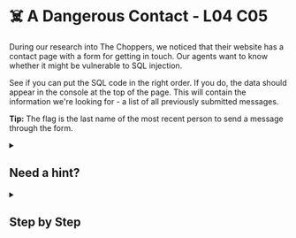 # ☠️ A Dangerous Contact - L04 C05

During our research into The Choppers, we noticed that their website has a contact page with a form for getting in touch. Our agents want to know whether it might be vulnerable to SQL injection.

See if you can put the SQL code in the right order. If you do, the data should appear in the console at the top of the page. This will contain the information we're looking for - a list of all previously submitted messages.

**Tip:** The flag is the last name of the most recent person to send a message through the form.

<details><summary>

## Need a hint?</summary>

> 💡 Hint: This is a test on SQL injection. You have to get the whole table of information by running the right SQL command, so re-order the parts of the command in the message box and submit the form. Try starting with the single quote character, which will close the speechmarks in the command and then think about what is always true.

</details>

<details><summary>

## Step by Step</summary>

- Reorder the boxes to properly inject SQL into the webpage.
- A display should pop up, copy the last name of the most recent entry, and submit it as the flag.

![picture of the correct sql arrangement](/assets/adangerouscontact1.png)

`’)’ SELECT first_name, last_name, email, message FROM messages;—`

![picture of the sql output display](/assets/adangerouscontact2.png)

</details>
